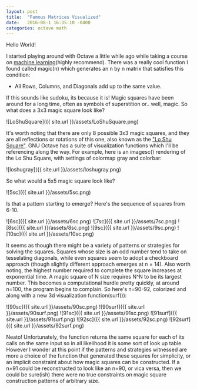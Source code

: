 ```yaml
---
layout: post
title:  "Famous Matrices Visualized"
date:   2016-08-1 16:35:10 -0400
categories: octave math
---
```


Hello World!

I started playing around with Octave a little while ago while taking a course on [machine learning](https://www.coursera.org/learn/machine-learning/)(highly recommend). There was a really cool function I found called magic(n) which generates an n by n matrix that satisfies this condition:

- All Rows, Columns, and Diagonals add up to the same value.

If this sounds like sudoku, its because it is! Magic squares have been around for a long time, often as symbols of superstition or.. well, magic. So what does a 3x3 magic square look like?

![LoShuSquare]({{ site.url }}/assets/LoShuSquare.png)

It's worth noting that there are only 8 possible 3x3 magic squares, and they are all reflections or rotations of this one, also known as the ["Lo Shu Square"](https://en.wikipedia.org/wiki/Lo_Shu_Square). GNU Octave has a suite of visualization functions which I'll be referencing along the way. For example, here is an imagesc() rendering of the Lo Shu Square, with settings of colormap gray and colorbar:

![loshugray]({{ site.url }}/assets/loshugray.png)

So what would a 5x5 magic square look like?

![5sc]({{ site.url }}/assets/5sc.png)

Is that a pattern starting to emerge? Here's the sequence of squares from 6-10.

![6sc]({{ site.url }}/assets/6sc.png)
![7sc]({{ site.url }}/assets/7sc.png)
![8sc]({{ site.url }}/assets/8sc.png)
![9sc]({{ site.url }}/assets/9sc.png)
![10sc]({{ site.url }}/assets/10sc.png)

It seems as though there might be a variety of patterns or strategies for solving the squares. Squares whose size is an odd number tend to take on tesselating diagonals, while even squares seem to adopt a checkboard approach (though slightly different approach emerges at n = 14). Also worth noting, the highest number required to complete the square increases at exponential time. A magic square of N size requires N^N to be its largest number. This becomes a computational hurdle pretty quickly, at around n=100, the program begins to complain. So here's n=90-92, colorized and along with a new 3d visualization function(surf()):


![90sc]({{ site.url }}/assets/90sc.png)
![90surf]({{ site.url }}/assets/90surf.png)
![91sc]({{ site.url }}/assets/91sc.png)
![91surf]({{ site.url }}/assets/91surf.png)
![92sc]({{ site.url }}/assets/92sc.png)
![92surf]({{ site.url }}/assets/92surf.png)

Neato! Unfortunately, the function returns the same square for each of its calls on the same input so in all likelihood it is some sort of look up table. However I wonder at this point if the patterns and strategies witnessed are more a choice of the function that generated these squares for simplicity, or an implicit constraint about how magic squares can be constructed. If a n=91 could be reconstructed to look like an n=90, or vica versa, then we could be sure(ish) there were no true constraints on magic square construction patterns of arbitrary size.